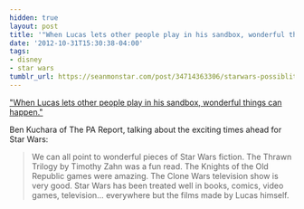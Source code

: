 ```yaml
---
hidden: true
layout: post
title: '"When Lucas lets other people play in his sandbox, wonderful things can happen."'
date: '2012-10-31T15:30:38-04:00'
tags:
- disney
- star wars
tumblr_url: https://seanmonstar.com/post/34714363306/starwars-possiblities
---
```

["When Lucas lets other people play in his sandbox, wonderful things can happen."](http://penny-arcade.com/report/editorial-article/disney-purchasing-lucasfilm-is-the-best-thing-to-happen-to-star-wars-in-a-d)  

Ben Kuchara of The PA Report, talking about the exciting times ahead for Star Wars:

> We can all point to wonderful pieces of Star Wars fiction. The Thrawn Trilogy by Timothy Zahn was a fun read. The Knights of the Old Republic games were amazing. The Clone Wars television show is very good. Star Wars has been treated well in books, comics, video games, television… everywhere but the films made by Lucas himself.

